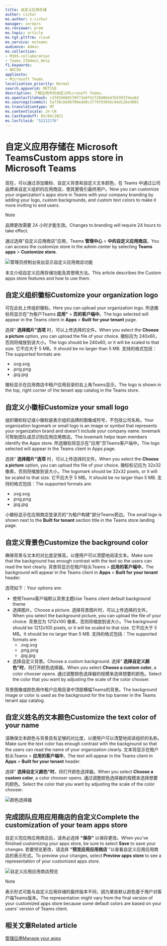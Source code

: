 ```yaml
---
title: 自定义应用存储
author: cichur
ms.author: v-cichur
manager: serdars
ms.reviewer: prem
ms.topic: article
ms.tgt.pltfrm: cloud
ms.service: msteams
audience: Admin
ms.collection:
- M365-collaboration
- Teams_ITAdmin_Help
f1.keywords:
- NOCSH
appliesto:
- Microsoft Teams
localization_priority: Normal
search.appverid: MET150
description: 了解应用中的自定义Microsoft Teams。
ms.openlocfilehash: c3f034688170f73e0f41f284864d7b53937dea6d
ms.sourcegitcommit: 5a738cbb96f09edd8c3779f9385bc9ed126e3001
ms.translationtype: MT
ms.contentlocale: zh-CN
ms.lasthandoff: 05/04/2021
ms.locfileid: "52212176"
---
```

# <a name="custom-apps-store-in-microsoft-teams"></a><span data-ttu-id="a265e-103">自定义应用存储在 Microsoft Teams</span><span class="sxs-lookup"><span data-stu-id="a265e-103">Custom apps store in Microsoft Teams</span></span>

<span data-ttu-id="a265e-104">现在，可以通过添加徽标、自定义背景和自定义文本颜色，在 Teams 中通过公司品牌来自定义组织的应用商店，使其更吸引最终用户。</span><span class="sxs-lookup"><span data-stu-id="a265e-104">Now you can customize your organization's apps store in Teams with your company branding by adding your logo, custom backgrounds, and custom text colors to make it more inviting to end users.</span></span>

> [!Note]
> <span data-ttu-id="a265e-105">品牌更改需要 24 小时才能生效。</span><span class="sxs-lookup"><span data-stu-id="a265e-105">Changes to branding will require 24 hours to take effect.</span></span>

<span data-ttu-id="a265e-106">通过选择"自定义应用商店"应用，Teams **管理中心**  >  **中的自定义应用商店**。</span><span class="sxs-lookup"><span data-stu-id="a265e-106">You can access the customize store in the admin center by selecting **Teams apps** > **Customize store**.</span></span>

  ![管理员控制台突出显示自定义应用商店功能](media/customize-app-store.png)

<span data-ttu-id="a265e-108">本文介绍自定义应用存储功能及其使用方法。</span><span class="sxs-lookup"><span data-stu-id="a265e-108">This article describes the Custom apps store features and how to use them.</span></span>

## <a name="customize-your-organization-logo"></a><span data-ttu-id="a265e-109">自定义组织徽标</span><span class="sxs-lookup"><span data-stu-id="a265e-109">Customize your organization logo</span></span>

<!-- Bookmark used by Context Sensitive Help (CSH). Do not delete. -->
<span data-ttu-id="a265e-110"><a name="orglogo"> </a></span><span class="sxs-lookup"><span data-stu-id="a265e-110"><a name="orglogo"> </a></span></span>
<!-- Do not remove the bookmark link above. -->

<span data-ttu-id="a265e-111">可在此处上传组织徽标。</span><span class="sxs-lookup"><span data-stu-id="a265e-111">Here you can upload your organization logo.</span></span> <span data-ttu-id="a265e-112">所选徽标将显示在"为租户Teams **应用"**  >  **页的客户端中**。</span><span class="sxs-lookup"><span data-stu-id="a265e-112">The logo selected will appear in the Teams client in **Apps** > **Built for your tenant** page.</span></span>

<span data-ttu-id="a265e-113">选择" **选择图片"选项** 时，可以上传选择的文件。</span><span class="sxs-lookup"><span data-stu-id="a265e-113">When you select the **Choose a picture** option, you can upload the file of your choice.</span></span> <span data-ttu-id="a265e-114">徽标应为 240x60，否则将缩放到该大小。</span><span class="sxs-lookup"><span data-stu-id="a265e-114">The logo should be 240x60, or it will be scaled to that size.</span></span> <span data-ttu-id="a265e-115">它不应大于 5 MB。</span><span class="sxs-lookup"><span data-stu-id="a265e-115">It should be no larger than 5 MB.</span></span> <span data-ttu-id="a265e-116">支持的格式包括：</span><span class="sxs-lookup"><span data-stu-id="a265e-116">The supported formats are:</span></span>

- <span data-ttu-id="a265e-117">.svg</span><span class="sxs-lookup"><span data-stu-id="a265e-117">.svg</span></span>
- <span data-ttu-id="a265e-118">.png</span><span class="sxs-lookup"><span data-stu-id="a265e-118">.png</span></span>
- <span data-ttu-id="a265e-119">.jpg</span><span class="sxs-lookup"><span data-stu-id="a265e-119">.jpg</span></span>

<span data-ttu-id="a265e-120">徽标显示在应用商店中租户应用目录的右上角Teams显示。</span><span class="sxs-lookup"><span data-stu-id="a265e-120">The logo is shown in the top, right corner of the tenant app catalog in the Teams store.</span></span>

## <a name="customize-your-small-logo"></a><span data-ttu-id="a265e-121">自定义小徽标</span><span class="sxs-lookup"><span data-stu-id="a265e-121">Customize your small logo</span></span>

<!-- Bookmark used by Context Sensitive Help (CSH). Do not delete. -->
<span data-ttu-id="a265e-122"><a name="orglogomark"> </a></span><span class="sxs-lookup"><span data-stu-id="a265e-122"><a name="orglogomark"> </a></span></span>
<!-- Do not remove the bookmark link above. -->

<span data-ttu-id="a265e-123">组织徽标标记或小徽标是表示组织品牌的图像或符号，不包括公司名称。</span><span class="sxs-lookup"><span data-stu-id="a265e-123">Your organization logomark or small logo is an image or symbol that represents your organization brand and doesn't include your company name.</span></span> <span data-ttu-id="a265e-124">lovemark 可帮助团队成员识别应用应用商店。</span><span class="sxs-lookup"><span data-stu-id="a265e-124">The lovemark helps team members identify the Apps store.</span></span> <span data-ttu-id="a265e-125">所选徽标将显示在"应用"页Teams客户端中。</span><span class="sxs-lookup"><span data-stu-id="a265e-125">The logo selected will appear in the Teams client in Apps page.</span></span>

<span data-ttu-id="a265e-126">选择" **选择图片"选项** 时，可以上传选择的文件。</span><span class="sxs-lookup"><span data-stu-id="a265e-126">When you select the **Choose a picture** option, you can upload the file of your choice.</span></span> <span data-ttu-id="a265e-127">徽标标记应为 32x32 像素，否则将缩放到该大小。</span><span class="sxs-lookup"><span data-stu-id="a265e-127">The logomark should be 32x32 pixels, or it will be scaled to that size.</span></span> <span data-ttu-id="a265e-128">它不应大于 5 MB。</span><span class="sxs-lookup"><span data-stu-id="a265e-128">It should be no larger than 5 MB.</span></span> <span data-ttu-id="a265e-129">支持的格式包括：</span><span class="sxs-lookup"><span data-stu-id="a265e-129">The supported formats are:</span></span>

- <span data-ttu-id="a265e-130">.svg</span><span class="sxs-lookup"><span data-stu-id="a265e-130">.svg</span></span>
- <span data-ttu-id="a265e-131">.png</span><span class="sxs-lookup"><span data-stu-id="a265e-131">.png</span></span>
- <span data-ttu-id="a265e-132">.jpg</span><span class="sxs-lookup"><span data-stu-id="a265e-132">.jpg</span></span>

<span data-ttu-id="a265e-133">小徽标显示在应用商店登录页的"为租户构建"部分Teams旁边。</span><span class="sxs-lookup"><span data-stu-id="a265e-133">The small logo is shown next to the **Built for tenant** section title in the Teams store landing page.</span></span>

## <a name="customize-the-background-color"></a><span data-ttu-id="a265e-134">自定义背景色</span><span class="sxs-lookup"><span data-stu-id="a265e-134">Customize the background color</span></span>

<!-- Bookmark used by Context Sensitive Help (CSH). Do not delete. -->
<span data-ttu-id="a265e-135"><a name="custombackground"> </a></span><span class="sxs-lookup"><span data-stu-id="a265e-135"><a name="custombackground"> </a></span></span>
<!-- Do not remove the bookmark link above. -->

<span data-ttu-id="a265e-136">确保背景与文本的对比度足够高，以便用户可以清楚地阅读文本。</span><span class="sxs-lookup"><span data-stu-id="a265e-136">Make sure that the background has enough contrast with the text so the users can read the text clearly.</span></span> <span data-ttu-id="a265e-137">背景将显示在租户标头Teams  >  **应用的客户端中**。</span><span class="sxs-lookup"><span data-stu-id="a265e-137">The background will appear in the Teams client in **Apps** > **Built for your tenant** header.</span></span>

<span data-ttu-id="a265e-138">选项如下：</span><span class="sxs-lookup"><span data-stu-id="a265e-138">Your options are:</span></span>

- <span data-ttu-id="a265e-139">使用Teams客户端默认背景主题</span><span class="sxs-lookup"><span data-stu-id="a265e-139">Use Teams client default background theme</span></span>
- <span data-ttu-id="a265e-140">选择图片。</span><span class="sxs-lookup"><span data-stu-id="a265e-140">Choose a picture.</span></span> <span data-ttu-id="a265e-141">选择背景图片时，可以上传选择的文件。</span><span class="sxs-lookup"><span data-stu-id="a265e-141">When you select the background picture, you can upload the file of your choice.</span></span> <span data-ttu-id="a265e-142">背景应为 1212x100 像素，否则将缩放到该大小。</span><span class="sxs-lookup"><span data-stu-id="a265e-142">The background should be 1212x100 pixels, or it will be scaled to that size.</span></span> <span data-ttu-id="a265e-143">它不应大于 5 MB。</span><span class="sxs-lookup"><span data-stu-id="a265e-143">It should be no larger than 5 MB.</span></span> <span data-ttu-id="a265e-144">支持的格式包括：</span><span class="sxs-lookup"><span data-stu-id="a265e-144">The supported formats are:</span></span>
  - <span data-ttu-id="a265e-145">.svg</span><span class="sxs-lookup"><span data-stu-id="a265e-145">.svg</span></span>
  - <span data-ttu-id="a265e-146">.png</span><span class="sxs-lookup"><span data-stu-id="a265e-146">.png</span></span>
  - <span data-ttu-id="a265e-147">.jpg</span><span class="sxs-lookup"><span data-stu-id="a265e-147">.jpg</span></span>
- <span data-ttu-id="a265e-148">选择自定义背景。</span><span class="sxs-lookup"><span data-stu-id="a265e-148">Choose a custom background.</span></span> <span data-ttu-id="a265e-149">选择" **选择自定义颜色"时**，将打开颜色选择器。</span><span class="sxs-lookup"><span data-stu-id="a265e-149">When you select **Choose a custom color**, a color chooser opens.</span></span> <span data-ttu-id="a265e-150">通过调整颜色选择器的规模来选择想要的颜色。</span><span class="sxs-lookup"><span data-stu-id="a265e-150">Select the color that you want by adjusting the scale of the color chooser.</span></span>

<span data-ttu-id="a265e-151">背景图像或颜色用作租户应用目录中顶部横幅Teams的背景。</span><span class="sxs-lookup"><span data-stu-id="a265e-151">The background image or color is used as the background for the top banner in the Teams tenant app catalog.</span></span>

## <a name="customize-the-text-color-of-your-name"></a><span data-ttu-id="a265e-152">自定义姓名的文本颜色</span><span class="sxs-lookup"><span data-stu-id="a265e-152">Customize the text color of your name</span></span>

<!-- Bookmark used by Context Sensitive Help (CSH). Do not delete. -->
<span data-ttu-id="a265e-153"><a name="textcolor"> </a></span><span class="sxs-lookup"><span data-stu-id="a265e-153"><a name="textcolor"> </a></span></span>
<!-- Do not remove the bookmark link above. -->

<span data-ttu-id="a265e-154">请确保文本颜色与背景具有足够的对比度，以便用户可以清楚地阅读组织的名称。</span><span class="sxs-lookup"><span data-stu-id="a265e-154">Make sure the text color has enough contrast with the background so that the users can read the name of your organization clearly.</span></span> <span data-ttu-id="a265e-155">文本将显示在租户标头Teams  >  **应用的客户端中**。</span><span class="sxs-lookup"><span data-stu-id="a265e-155">The text will appear in the Teams client in **Apps** > **Built for your tenant** header.</span></span>

<span data-ttu-id="a265e-156">选择" **选择自定义颜色"时**，将打开颜色选择器。</span><span class="sxs-lookup"><span data-stu-id="a265e-156">When you select **Choose a custom color**, a color chooser opens.</span></span> <span data-ttu-id="a265e-157">通过调整颜色选择器的规模来选择想要的颜色。</span><span class="sxs-lookup"><span data-stu-id="a265e-157">Select the color that you want by adjusting the scale of the color chooser.</span></span>

 ![颜色选择器](media/choose-a-custom-color.png)

## <a name="complete-the-customization-of-your-team-apps-store"></a><span data-ttu-id="a265e-159">完成团队应用应用商店的自定义</span><span class="sxs-lookup"><span data-stu-id="a265e-159">Complete the customization of your team apps store</span></span>

<span data-ttu-id="a265e-160">自定义完应用应用商店后，请务必选择 **"保存"** 以保存更改。</span><span class="sxs-lookup"><span data-stu-id="a265e-160">When you've finished customizing your apps store, be sure to select **Save** to save your changes.</span></span>
<span data-ttu-id="a265e-161">若要预览更改，请选择 **"预览应用应用商店** "以查看自定义应用应用商店的表示形式。</span><span class="sxs-lookup"><span data-stu-id="a265e-161">To preview your changes, select **Preview apps store** to see a representation of your customized apps store.</span></span>

![自定义应用应用商店预览](media/PowerAppsInStore650w.png)

> [!Note]
> <span data-ttu-id="a265e-163">表示形式可能与自定义应用存储的最终版本不同，因为某些默认颜色基于用户对客户端Teams版本。</span><span class="sxs-lookup"><span data-stu-id="a265e-163">The representation might vary from the final version of your customized apps store because some default colors are based on your users' version of Teams client.</span></span>

## <a name="related-article"></a><span data-ttu-id="a265e-164">相关文章</span><span class="sxs-lookup"><span data-stu-id="a265e-164">Related article</span></span>

[<span data-ttu-id="a265e-165">管理应用</span><span class="sxs-lookup"><span data-stu-id="a265e-165">Manage your apps</span></span>](manage-apps.md)
